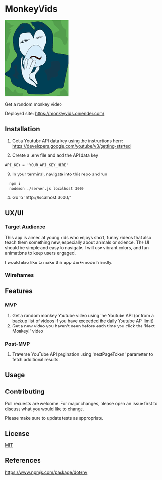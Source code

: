 # MonkeyVids

<img src="assets/monkey.png" height=250 alt="monkey illustration">

Get a random monkey video

Deployed site: https://monkeyvids.onrender.com/ 

## Installation

1. Get a Youtube API data key using the instructions here: https://developers.google.com/youtube/v3/getting-started

2. Create a .env file and add the API data key

```
API_KEY = 'YOUR_API_KEY_HERE'
```
3. In your terminal, navigate into this repo and run 
```shell
  npm i
  nodemon ./server.js localhost 3000 
```

4. Go to 'http://localhost:3000/'

## UX/UI

### Target Audience

This app is aimed at young kids who enjoys short, funny videos that also teach them something new, especially about animals or science. The UI should be simple and easy to navigate. I will use vibrant colors, and fun animations to keep users engaged. 

I would also like to make this app dark-mode friendly.

### Wireframes

## Features

### MVP 

1. Get a random monkey Youtube video using the Youtube API (or from a backup list of videos if you have exceeded the daily Youtube API limit)
2. Get a new video you haven't seen before each time you click the 'Next Monkey!' video

### Post-MVP 

1. Traverse YouTube API pagination using 'nextPageToken' parameter to fetch additional results. 

## Usage

## Contributing

Pull requests are welcome. For major changes, please open an issue first
to discuss what you would like to change.

Please make sure to update tests as appropriate.

## License

[MIT](https://choosealicense.com/licenses/mit/)

## References

https://www.npmjs.com/package/dotenv